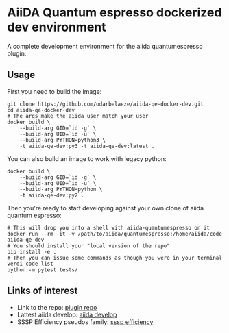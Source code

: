 # AiiDA Quantum espresso dockerized dev environment

A complete development environment for the aiida quantumespresso plugin.

## Usage

First you need to build the image:

```
git clone https://github.com/odarbelaeze/aiida-qe-docker-dev.git
cd aiida-qe-docker-dev
# The args make the aiida user match your user
docker build \
    --build-arg GID=`id -g` \
    --build-arg UID=`id -u` \
    --build-arg PYTHON=python3 \
    -t aiida-qe-dev:py3 -t aiida-qe-dev:latest .
```

You can also build an image to work with legacy python:

```
docker build \
    --build-arg GID=`id -g` \
    --build-arg UID=`id -u` \
    --build-arg PYTHON=python \
    -t aiida-qe-dev:py2 .
```

Then you're ready to start developing against your own clone of aiida quantum
espresso:

```
# This will drop you into a shell with aiida-quantumespresso on it
docker run --rm -it -v /path/to/aiida/quantumespresso:/home/aiida/code aiida-qe-dev
# You should install your "local version of the repo"
pip install -e .
# Then you can issue some commands as though you were in your terminal
verdi code list
python -m pytest tests/
```

## Links of interest

- Link to the repo: [plugin repo]
- Lattest aiida develop: [aiida develop]
- SSSP Efficiency pseudos family: [sssp efficiency]


[plugin repo]: https://github.com/aiidateam/aiida-quantumespresso
[aiida develop]: https://github.com/aiidateam/aiida_core
[sssp efficiency]: https://www.materialscloud.org/discover/data/discover/sssp/downloads/SSSP_efficiency_pseudos.tar.gz
